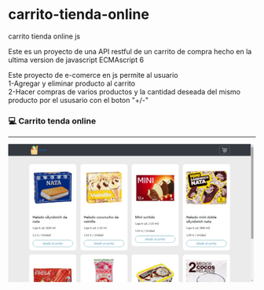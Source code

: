 # carrito-tienda-online
carrito tienda online js

Este  es un proyecto de una API restful de un carrito de compra hecho en la ultima version de javascript ECMAscript 6

Este proyecto de e-comerce en js permite al usuario<br>
1-Agregar y eliminar producto al carrito<br>
2-Hacer compras de varios productos y la cantidad deseada del mismo producto por el ususario con el boton "+/-"

### :computer: Carrito tenda online
 ----------------------- 

<img  src="capturadepantalla.jpg" width="500px" />


